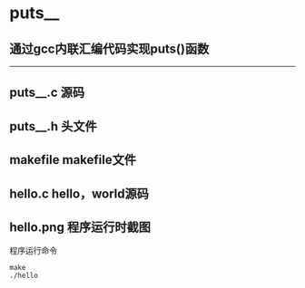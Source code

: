 # puts__
## 通过gcc内联汇编代码实现puts()函数
--------------------
puts__.c 源码
------------------
puts__.h 头文件
---------------------
makefile makefile文件
--------------------
hello.c hello，world源码
------------------------
hello.png 程序运行时截图
-----------------------
程序运行命令
  ```
  make
  ./hello
